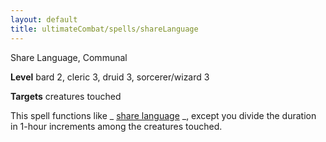 ```yaml
---
layout: default
title: ultimateCombat/spells/shareLanguage
---
```

Share Language, Communal

**Level** bard 2, cleric 3, druid 3, sorcerer/wizard 3

**Targets** creatures touched

This spell functions like _ [share language](advanced/spells/shareLanguage#_share-language-) _, except you divide the duration in 1-hour increments among the creatures touched.

